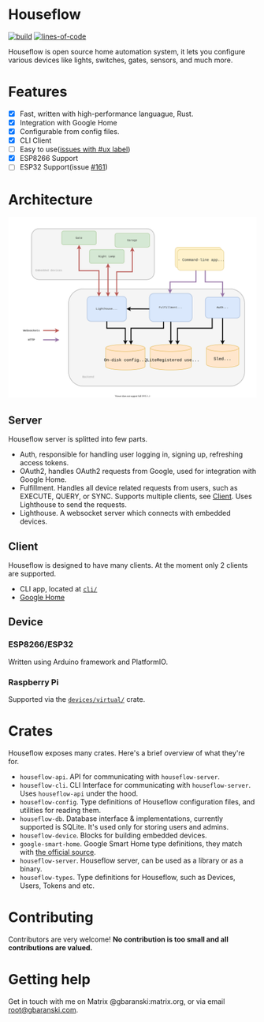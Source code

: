 # Houseflow

[![build](https://img.shields.io/github/workflow/status/gbaranski/houseflow/CI)](https://github.com/gbaranski/houseflow/actions?query=workflow%3ACI)
[![lines-of-code](https://img.shields.io/tokei/lines/github/gbaranski/houseflow)](https://github.com/gbaranski/houseflow)

Houseflow is open source home automation system, it lets you configure various devices like lights, switches, gates, sensors, and much more.

# Features

- [x] Fast, written with high-performance languague, Rust.
- [x] Integration with Google Home
- [x] Configurable from config files.
- [x] CLI Client
- [ ] Easy to use([issues with #ux label](https://github.com/gbaranski/houseflow/issues?q=is%3Aissue+label%3Aux+))
- [x] ESP8266 Support 
- [ ] ESP32 Support(issue [#161](https://github.com/gbaranski/houseflow/issues/161))

# Architecture

<img src="./docs/architecture.svg">

## Server

Houseflow server is splitted into few parts.

- Auth, responsible for handling user logging in, signing up, refreshing access tokens.
- OAuth2, handles OAuth2 requests from Google, used for integration with Google Home.
- Fulfillment. Handles all device related requests from users, such as EXECUTE, QUERY, or SYNC. Supports multiple clients, see [Client](#Client). Uses Lighthouse to send the requests.
- Lighthouse. A websocket server which connects with embedded devices.

## Client

Houseflow is designed to have many clients. At the moment only 2 clients are supported.

- CLI app, located at [`cli/`](./cli)
- [Google Home](https://developers.google.com/assistant/smarthome/overview)

## Device

### ESP8266/ESP32

Written using Arduino framework and PlatformIO.

### Raspberry Pi

Supported via the [`devices/virtual/`](devices/virtual) crate.

# Crates

Houseflow exposes many crates. Here's a brief overview of what they're for.
- `houseflow-api`. API for communicating with `houseflow-server`.
- `houseflow-cli`. CLI Interface for communicating with `houseflow-server`. Uses `houseflow-api` under the hood.
- `houseflow-config`. Type definitions of Houseflow configuration files, and utilities for reading them.
- `houseflow-db`. Database interface & implementations, currently supported is SQLite. It's used only for storing users and admins.
- `houseflow-device`. Blocks for building embedded devices.
- `google-smart-home`. Google Smart Home type definitions, they match with [the official source](https://developers.google.com/assistant/smarthome/overview).
- `houseflow-server`. Houseflow server, can be used as a library or as a binary.
- `houseflow-types`. Type definitions for Houseflow, such as Devices, Users, Tokens and etc.

# Contributing
Contributors are very welcome! **No contribution is too small and all contributions are valued.**

# Getting help

Get in touch with me on Matrix @gbaranski:matrix.org, or via email root@gbaranski.com.
